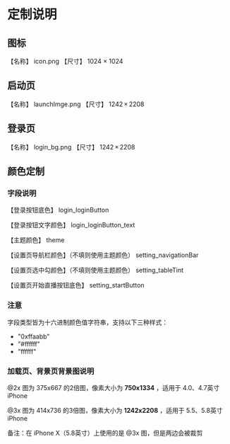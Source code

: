 # 定制说明

## 图标

【名称】 icon.png
【尺寸】 1024 × 1024

## 启动页

【名称】 launchImge.png
【尺寸】 1242 × 2208

## 登录页

【名称】 login_bg.png
【尺寸】 1242 × 2208

## 颜色定制

### 字段说明

【登录按钮底色】
login_loginButton

【登录按钮文字颜色】
login_loginButton_text

【主题颜色】
theme

【设置页导航栏颜色】（不填则使用主题颜色）
setting_navigationBar

【设置页选中勾颜色】（不填则使用主题颜色）
setting_tableTint

【设置页开始直播按钮底色】
setting_startButton

### 注意

字段类型皆为十六进制颜色值字符串，支持以下三种样式：

- "0xffaabb"
- "#ffffff"
- "ffffff"



### 加载页、背景页背景图说明

@2x 图为 375x667 的2倍图，像素大小为 **750x1334** ，适用于 4.0、4.7英寸iPhone

@3x 图为 414x736 的3倍图，像素大小为 **1242x2208** ，适用于 5.5、5.8英寸iPhone

备注：在 iPhone X（5.8英寸）上使用的是 @3x 图，但是两边会被裁剪